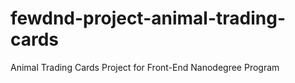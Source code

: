 # fewdnd-project-animal-trading-cards
Animal Trading Cards Project for Front-End Nanodegree Program
